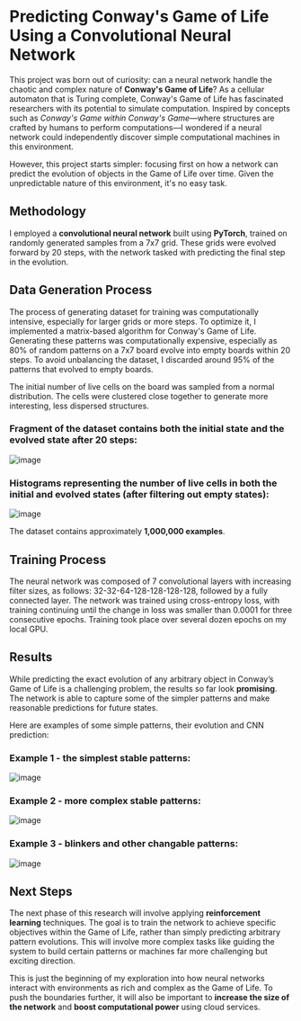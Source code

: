 # Predicting Conway's Game of Life Using a Convolutional Neural Network
This project was born out of curiosity: can a neural network handle the chaotic and complex nature of **Conway's Game of Life**?
As a cellular automaton that is Turing complete, Conway's Game of Life has fascinated researchers with its potential to simulate computation.
Inspired by concepts such as *Conway's Game within Conway's Game*—where structures are crafted by humans to perform computations—I wondered if a neural network could independently discover simple 
computational machines in this environment. 

However, this project starts simpler: focusing first on how a network can predict the evolution of objects in the Game of Life over time.
Given the unpredictable nature of this environment, it's no easy task.

## Methodology
I employed a **convolutional neural network** built using **PyTorch**, trained on randomly generated samples from a 7x7 grid.
These grids were evolved forward by 20 steps, with the network tasked with predicting the final step in the evolution.

## Data Generation Process
The process of generating dataset for training was computationally intensive, especially for larger grids or more steps.
To optimize it, I implemented a matrix-based algorithm for Conway's Game of Life. 
Generating these patterns was computationally expensive, especially as 80% of random patterns on a 7x7 board evolve into empty boards within 20 steps. 
To avoid unbalancing the dataset, I discarded around 95% of the patterns that evolved to empty boards.

The initial number of live cells on the board was sampled from a normal distribution.
The cells were clustered close together to generate more interesting, less dispersed structures.
  
### Fragment of the dataset contains both the initial state and the evolved state after 20 steps:
![image](https://github.com/user-attachments/assets/81356770-8257-441d-aa72-11fc7f86d3da)
  
### Histograms representing the number of live cells in both the initial and evolved states (after filtering out empty states): 
![image](https://github.com/user-attachments/assets/8909a418-0863-4b6e-bc3d-22e359c395f0)
  
The dataset contains approximately **1,000,000 examples**.

## Training Process 
The neural network was composed of 7 convolutional layers with increasing filter sizes, as follows: 32-32-64-128-128-128-128, followed by a fully connected layer.
The network was trained using cross-entropy loss, with training continuing until the change in loss was smaller than 0.0001 for three consecutive epochs.
Training took place over several dozen epochs on my local GPU.

## Results
While predicting the exact evolution of any arbitrary object in Conway’s Game of Life is a challenging problem, the results so far look **promising**.
The network is able to capture some of the simpler patterns and make reasonable predictions for future states.

Here are examples of some simple patterns, their evolution and CNN prediction:
### Example 1 - the simplest stable patterns:
![image](https://github.com/user-attachments/assets/47093d44-8675-4180-b55e-b1de09d03686)
  
### Example 2 - more complex stable patterns:
![image](https://github.com/user-attachments/assets/b8a59f75-f1c5-49e4-adfa-237a371d00f3)
  
### Example 3 - blinkers and other changable patterns:
![image](https://github.com/user-attachments/assets/bd384434-90d5-4682-abd0-73ba0bb0f776)


## Next Steps
The next phase of this research will involve applying **reinforcement learning** techniques.
The goal is to train the network to achieve specific objectives within the Game of Life, rather than simply predicting arbitrary pattern evolutions.
This will involve more complex tasks like guiding the system to build certain patterns or machines far more challenging but exciting direction.

This is just the beginning of my exploration into how neural networks interact with environments as rich and complex as the Game of Life. To push the boundaries further, it will also be important to **increase the size of the network** and **boost computational power** using cloud services.
